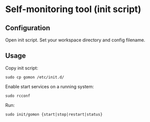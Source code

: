# Self-monitoring tool (init script)
## Configuration
Open init script. Set your workspace directory and config filename.
## Usage
Copy init script:
```shell
sudo cp gomon /etc/init.d/
```
Enable start services on a running system:
```shell
sudo rcconf
```
Run:
```shell
sudo init/gomon {start|stop|restart|status}
```